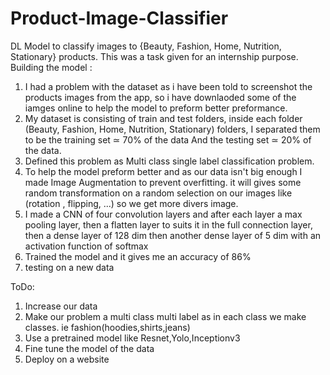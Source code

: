# Product-Image-Classifier
DL Model to classify images to {Beauty, Fashion, Home, Nutrition, Stationary} products.
This was a task given for an internship purpose.
Building the model :
1) I had a problem with the dataset as i have been told to screenshot the products images from the app, so i have downlaoded some of the iamges online to help the model to preform better preformance.
2) My dataset is consisting of train and test folders, inside each folder (Beauty, Fashion, Home, Nutrition, Stationary) folders, I separated them to be the training set ≃ 70% of the data And the testing set ≃ 20% of the data.
3) Defined this problem as Multi class single label classification problem.
4) To help the model preform better and as our data isn't big enough I made Image Augmentation to prevent overfitting. it will gives some random transformation on a random selection on our images like (rotation , flipping, ...) so we get more divers image.
5) I made a CNN of four convolution layers and after each layer a max pooling layer, then a flatten layer to suits it in the full connection layer, then a dense layer of 128 dim then another dense layer of 5 dim with an activation function of softmax
6) Trained the model and it gives me an accuracy of 86%
7) testing on a new data

ToDo:
1) Increase our data
2) Make our problem a multi class multi label as in each class we make classes. ie fashion(hoodies,shirts,jeans)
3) Use a pretrained model like Resnet,Yolo,Inceptionv3
4) Fine tune the model of the data
5) Deploy on a website
